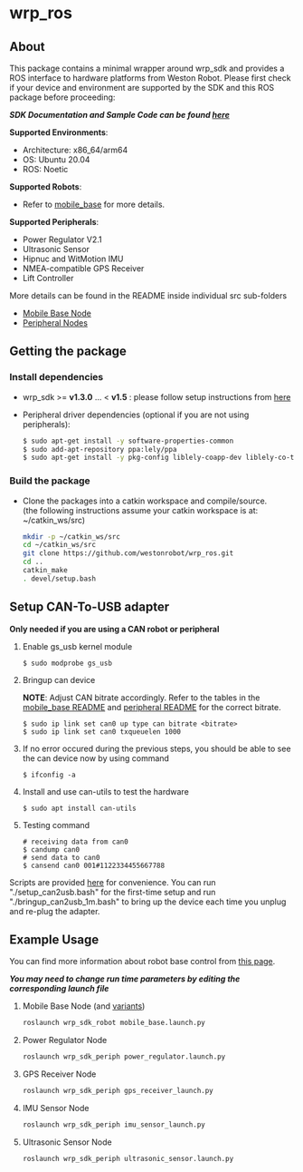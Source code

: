 # wrp_ros

## About 

This package contains a minimal wrapper around wrp_sdk and provides a ROS interface to hardware platforms from Weston Robot. Please first check if your device and environment are supported by the SDK and this ROS package before proceeding:

***SDK Documentation and Sample Code can be found [here](https://github.com/westonrobot/wrp_sdk)***

**Supported Environments**:

* Architecture: x86_64/arm64
* OS: Ubuntu 20.04
* ROS: Noetic
  
**Supported Robots**:

* Refer to [mobile_base](./wrp_sdk_robot/README.md) for more details.

**Supported Peripherals**:

* Power Regulator V2.1
* Ultrasonic Sensor
* Hipnuc and WitMotion IMU
* NMEA-compatible GPS Receiver
* Lift Controller

More details can be found in the README inside individual src sub-folders

  * [Mobile Base Node](./wrp_sdk_robot/README.md)
  * [Peripheral Nodes](./wrp_sdk_periph/README.md)

## Getting the package

### Install dependencies

* wrp_sdk >= **v1.3.0** ... < **v1.5** : please follow setup instructions from [here](https://github.com/westonrobot/wrp_sdk/)

* Peripheral driver dependencies (optional if you are not using peripherals): 
    ```bash
    $ sudo apt-get install -y software-properties-common 
    $ sudo add-apt-repository ppa:lely/ppa
    $ sudo apt-get install -y pkg-config liblely-coapp-dev liblely-co-tools
    ```

### Build the package

* Clone the packages into a catkin workspace and compile/source.  
(the following instructions assume your catkin workspace is at: ~/catkin_ws/src)

    ```bash
    mkdir -p ~/catkin_ws/src
    cd ~/catkin_ws/src
    git clone https://github.com/westonrobot/wrp_ros.git
    cd ..
    catkin_make
    . devel/setup.bash
    ```

## Setup CAN-To-USB adapter
**Only needed if you are using a CAN robot or peripheral**
 
1. Enable gs_usb kernel module
    ```
    $ sudo modprobe gs_usb
    ```
2. Bringup can device

    **NOTE**: Adjust CAN bitrate accordingly. Refer to the tables in the [mobile_base README](./wrp_sdk_robot/README.md) and [peripheral README](./wrp_sdk_periph/README.md) for the correct bitrate.
   ```
   $ sudo ip link set can0 up type can bitrate <bitrate>
   $ sudo ip link set can0 txqueuelen 1000
   ```
3. If no error occured during the previous steps, you should be able to see the can device now by using command
   ```
   $ ifconfig -a
   ```
4. Install and use can-utils to test the hardware
    ```
    $ sudo apt install can-utils
    ```
5. Testing command
    ```
    # receiving data from can0
    $ candump can0
    # send data to can0
    $ cansend can0 001#1122334455667788
    ```

Scripts are provided [here](./scripts) for convenience. You can run "./setup_can2usb.bash" for the first-time setup and run "./bringup_can2usb_1m.bash" to bring up the device each time you unplug and re-plug the adapter.

## Example Usage

You can find more information about robot base control from [this page](https://docs.westonrobot.net/getting_started/basics/robot_base_control.html).

**_You may need to change run time parameters by editing the corresponding launch file_**

1. Mobile Base Node (and [variants](./wrp_sdk_robot/launch/mobile_base))

    ```bash
    roslaunch wrp_sdk_robot mobile_base.launch.py
    ```

2. Power Regulator Node

    ```bash
    roslaunch wrp_sdk_periph power_regulator.launch.py
    ```

3. GPS Receiver Node

    ```bash
    roslaunch wrp_sdk_periph gps_receiver_launch.py 
    ```

4. IMU Sensor Node

    ```bash
    roslaunch wrp_sdk_periph imu_sensor_launch.py 
    ```

5. Ultrasonic Sensor Node

    ```bash
    roslaunch wrp_sdk_periph ultrasonic_sensor.launch.py
    ```